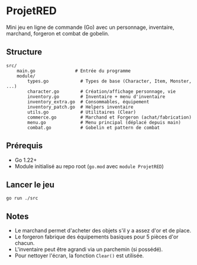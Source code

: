 # ProjetRED

Mini jeu en ligne de commande (Go) avec un personnage, inventaire, marchand, forgeron et combat de gobelin.

## Structure

```
src/
	main.go               # Entrée du programme
	module/
		types.go            # Types de base (Character, Item, Monster, ...)
		character.go        # Création/affichage personnage, vie
		inventory.go        # Inventaire + menu d'inventaire
		inventory_extra.go  # Consommables, équipement
		inventory_patch.go  # Helpers inventaire
		utils.go            # Utilitaires (Clear)
		commerce.go         # Marchand et Forgeron (achat/fabrication)
		menu.go             # Menu principal (déplacé depuis main)
		combat.go           # Gobelin et pattern de combat
```

## Prérequis

- Go 1.22+
- Module initialisé au repo root (`go.mod` avec `module ProjetRED`)

## Lancer le jeu

```
go run ./src
```

## Notes

- Le marchand permet d'acheter des objets s'il y a assez d'or et de place.
- Le forgeron fabrique des équipements basiques pour 5 pièces d'or chacun.
- L'inventaire peut être agrandi via un parchemin (si possédé).
- Pour nettoyer l'écran, la fonction `Clear()` est utilisée.
